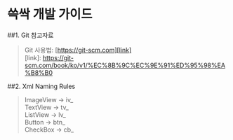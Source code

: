 # 쓱싹 개발 가이드
##1. Git 참고자료 
>Git 사용법: [https://git-scm.com][link]  
[link]: https://git-scm.com/book/ko/v1/%EC%8B%9C%EC%9E%91%ED%95%98%EA%B8%B0

##2. Xml Naming Rules

> ImageView -> iv_  
> TextView -> tv_  
> ListView -> lv_  
> Button -> btn_  
> CheckBox -> cb_  

